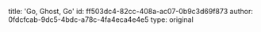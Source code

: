 title: 'Go, Ghost, Go'
id: ff503dc4-82cc-408a-ac07-0b9c3d69f873
author: 0fdcfcab-9dc5-4bdc-a78c-4fa4eca4e4e5
type: original
